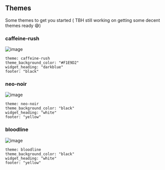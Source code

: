 ## Themes

Some themes to get you started ( TBH still working on getting some decent themes ready 😅)

### caffeine-rush
![image](https://github.com/user-attachments/assets/3f0da272-d7f3-404a-866b-489df60b0a91)

```
theme: caffeine-rush
theme_background_color: "#F1E9D2"
widget_heading: "darkblue"
footer: "black"
```

### neo-noir
![image](https://github.com/user-attachments/assets/d8d4732f-7adf-483c-aed3-241793e47179)

```
theme: neo-noir
theme_background_color: "black"
widget_heading: "white"
footer: "yellow"
```

### bloodline
![image](https://github.com/user-attachments/assets/6d4b3e16-b99d-4eaf-93cc-a47011a3cb20)

```
theme: bloodline
theme_background_color: "black"
widget_heading: "white"
footer: "yellow"
```
